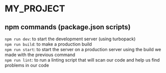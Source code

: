 # MY_PROJECT

## npm commands (package.json scripts)

`npm run dev`: to start the development server (using turbopack)  
`npm run build`: to make a production build  
`npm run start`: to start the server on a production server using the build we made with the previous command  
`npm run lint`: to run a linting script that will scan our code and help us find problems in our code  
